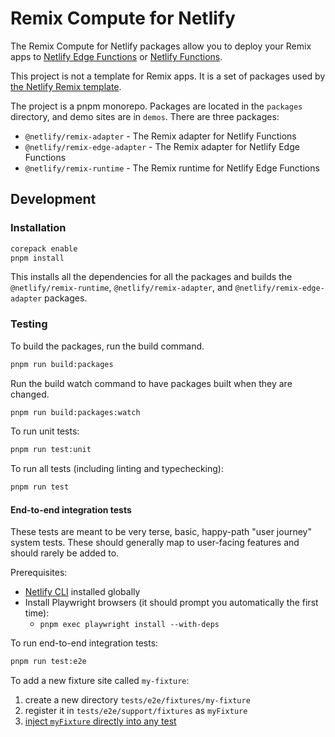 # Remix Compute for Netlify

The Remix Compute for Netlify packages allow you to deploy your Remix apps to
[Netlify Edge Functions](https://docs.netlify.com/edge-functions/overview/) or
[Netlify Functions](https://docs.netlify.com/functions/overview/).

This project is not a template for Remix apps. It is a set of packages used by
[the Netlify Remix template](https://github.com/netlify/remix-template).

The project is a pnpm monorepo. Packages are located in the `packages` directory, and demo sites are in `demos`. There
are three packages:

- `@netlify/remix-adapter` - The Remix adapter for Netlify Functions
- `@netlify/remix-edge-adapter` - The Remix adapter for Netlify Edge Functions
- `@netlify/remix-runtime` - The Remix runtime for Netlify Edge Functions

## Development

### Installation

```bash
corepack enable
pnpm install
```

This installs all the dependencies for all the packages and builds the `@netlify/remix-runtime`,
`@netlify/remix-adapter`, and `@netlify/remix-edge-adapter` packages.

### Testing

To build the packages, run the build command.

```bash
pnpm run build:packages
```

Run the build watch command to have packages built when they are changed.

```bash
pnpm run build:packages:watch
```

To run unit tests:

```bash
pnpm run test:unit
```

To run all tests (including linting and typechecking):

```bash
pnpm run test
```

#### End-to-end integration tests

These tests are meant to be very terse, basic, happy-path "user journey" system tests. These should generally map to
user-facing features and should rarely be added to.

Prerequisites:

- [Netlify CLI](https://docs.netlify.com/cli/get-started/) installed globally
- Install Playwright browsers (it should prompt you automatically the first time):
  - `pnpm exec playwright install --with-deps`

To run end-to-end integration tests:

```bash
pnpm run test:e2e
```

To add a new fixture site called `my-fixture`:

1. create a new directory `tests/e2e/fixtures/my-fixture`
2. register it in `tests/e2e/support/fixtures` as `myFixture`
3. [inject `myFixture` directly into any test](https://playwright.dev/docs/test-fixtures#using-a-fixture)
